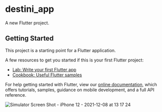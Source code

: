 # destini_app

A new Flutter project.

## Getting Started

This project is a starting point for a Flutter application.

A few resources to get you started if this is your first Flutter project:

- [Lab: Write your first Flutter app](https://flutter.dev/docs/get-started/codelab)
- [Cookbook: Useful Flutter samples](https://flutter.dev/docs/cookbook)

For help getting started with Flutter, view our
[online documentation](https://flutter.dev/docs), which offers tutorials,
samples, guidance on mobile development, and a full API reference.

![Simulator Screen Shot - iPhone 12 - 2021-12-08 at 13 17 24](https://user-images.githubusercontent.com/92898115/146118771-bfc686ca-9a42-451c-9087-ff2fd211528a.png)
